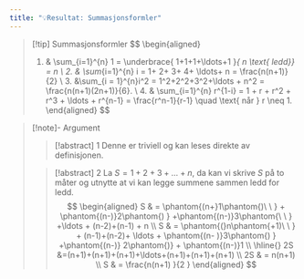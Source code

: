 ```yaml
---
title: "💡Resultat: Summasjonsformler"
---
```

> [!tip] Summasjonsformler
> $$
> \begin{aligned} 
>   1. & \sum_{i=1}^{n} 1 = \underbrace{ 1+1+1+\ldots+1 }_{ n \text{ ledd}} = n  \\ 2. & \sum_{i=1}^{n} i = 1+ 2+ 3+ 4+ \ldots+ n = \frac{n(n+1)}{2} \\ 3. &\sum_{i = 1}^{n}i^2 = 1^2+2^2+3^2+\ldots + n^2 = \frac{n(n+1)(2n+1)}{6}.    \\    4. & \sum_{i=1}^{n} r^{1-i} = 1 + r + r^2 + r^3 + \ldots + r^{n-1} = \frac{r^n-1}{r-1} \quad \text{ når } r \neq 1. \end{aligned} 
>  $$




> [!note]- Argument 
> 
> > [!abstract]  1
> > Denne er triviell og kan leses direkte av definisjonen.
> 
> > [!abstract]  2
> > La $S = 1+2+3+\ldots + n$, da kan vi skrive $S$ på to måter og utnytte at vi kan legge summene sammen ledd for ledd.
> > $$
> > \begin{aligned} 
> >   S & = \phantom{(n+}1\phantom{)\ \ } + \phantom{(n-)}2\phantom{) }  +\phantom{(n-)}3\phantom{\ \ }  +\ldots + (n-2)+(n-1) + n \\
> >     S & = \phantom{(}n\phantom{+1)\ \ } + (n-1)+(n-2)+ \ldots + \phantom{(n- )}3\phantom{) } +\phantom{(n-)} 2\phantom{)} + \phantom{(n-)}1 \\
> >       \hline{} 2S &=(n+1)+(n+1)+(n+1)+\ldots+(n+1)+(n+1)+(n+1) \\
> >         2S & = n(n+1) \\
> >  S & = \frac{n(n+1) }{2 } 
> >  \end{aligned} 
> > $$
